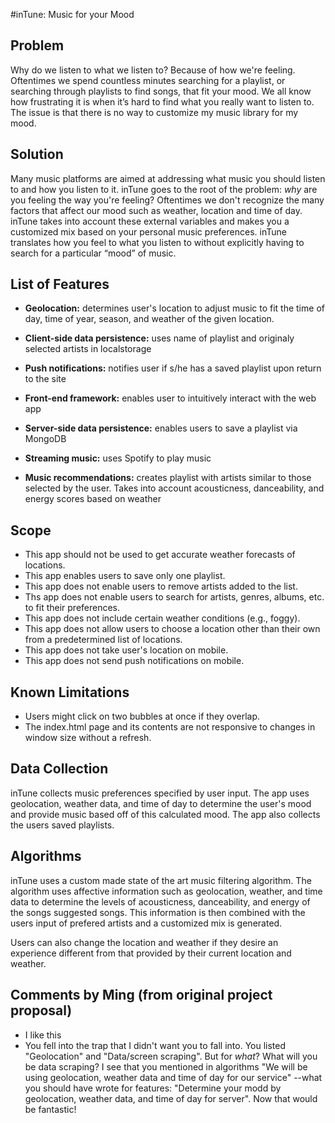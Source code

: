 #inTune: Music for your Mood 

Problem 
------

Why do we listen to what we listen to? Because of how we're feeling. Oftentimes we spend countless minutes searching for a playlist, or searching through playlists to find songs, that fit your mood. We all know how frustrating it is when it’s hard to find what you really want to listen to. The issue is that there is no way to customize my music library for my mood. 

Solution
------

Many music platforms are aimed at addressing what music you should listen to and how you listen to it. inTune goes to the root of the problem: *why* are you feeling the way you're feeling? Oftentimes we don't recognize the many factors that affect our mood such as weather, location and time of day. inTune takes into account these external variables and makes you a customized mix based on your personal music preferences. inTune translates how you feel to what you listen to without explicitly having to search for a particular “mood” of music.

List of Features
------

- **Geolocation:** determines user's location to adjust music to fit the time of day, time of year, season, and weather of the given location.

- **Client-side data persistence:** uses name of playlist and originaly selected artists in localstorage

- **Push notifications:** notifies user if s/he has a saved playlist upon return to the site

- **Front-end framework:** enables user to intuitively interact with the web app

- **Server-side data persistence:** enables users to save a playlist via MongoDB

- **Streaming music:** uses Spotify to play music

- **Music recommendations:** creates playlist with artists similar to those selected by the user. Takes into account acousticness, danceability, and energy scores based on weather

Scope
------

- This app should not be used to get accurate weather forecasts of locations.
- This app enables users to save only one playlist.
- This app does not enable users to remove artists added to the list.
- Ths app does not enable users to search for artists, genres, albums, etc. to fit their preferences.
- This app does not include certain weather conditions (e.g., foggy).
- This app does not allow users to choose a location other than their own from a predetermined list of locations.
- This app does not take user's location on mobile.
- This app does not send push notifications on mobile.


Known Limitations
------

- Users might click on two bubbles at once if they overlap.
- The index.html page and its contents are not responsive to changes in window size without a refresh.

Data Collection
------

inTune collects music preferences specified by user input. The app uses geolocation, weather data, and time of day to determine the user's mood and provide music based off of this calculated mood. The app also collects the users saved playlists. 

Algorithms
------

inTune uses a custom made state of the art music filtering algorithm. The algorithm uses affective information such as geolocation, weather, and time data to determine the levels of acousticness, danceability, and energy of the songs suggested songs. This information is then combined with the users input of prefered artists and a customized mix is generated.

Users can also change the location and weather if they desire an experience different from that provided by their current location and weather.

Comments by Ming (from original project proposal)
------
* I like this
* You fell into the trap that I didn't want you to fall into.  You listed "Geolocation" and "Data/screen scraping".  But for _what_?  What will you be data scraping?  I see that you mentioned in algorithms "We will be using geolocation, weather data and time of day for our service" --what you should have wrote for features: "Determine your modd by geolocation, weather data, and time of day for server".  Now that would be fantastic!
